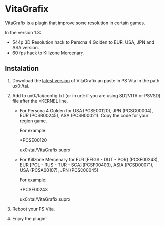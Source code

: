 # VitaGrafix

 VitaGrafix is a plugin that improve some resolution in certain games.

In the version 1.3: 

- 544p 3D Resolution hack to Persona 4 Golden to EUR, USA, JPN and ASA version.
- 60 fps hack to Killzone Mercenary.

## Instalation
1. Download the [latest version](https://github.com/Electry/VitaGrafix/releases) of VitaGrafix an paste in PS Vita in the path ux0:/tai.

2. Add to ux0:/tai/config.txt (or in ur0: if you are using SD2VITA or PSVSD) file after the *KERNEL line.
   - For Persona 4 Golden for USA (PCSE00120), JPN (PCSG00004), EUR (PCSB00245), ASA (PCSH00021). Copy the code for your region game. 
  
       For example:
       
       *PCSE00120
       
       ux0:/tai/VitaGrafix.suprx
       

   - For  Killzone Mercenary for EUR [EFIGS - DUT - POR] (PCSF00243), EUR [POL - RUS - TUR - SCA] (PCSF00403), ASIA (PCSD00071), USA (PCSA00107), JPN (PCSC00045)
       
       For example:
       
       *PCSF00243
       
       ux0:/tai/VitaGrafix.suprx
       
       
3. Reboot your PS Vita.


4. Enjoy the plugin!
